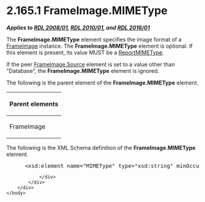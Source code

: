<html dir="LTR" xmlns:mshelp="http://msdn.microsoft.com/mshelp" xmlns:ddue="http://ddue.schemas.microsoft.com/authoring/2003/5" xmlns:xlink="http://www.w3.org/1999/xlink" xmlns:tool="http://www.microsoft.com/tooltip">
    <head>
        <meta http-equiv="Content-Type" content="text/html; CHARSET=utf-8"></meta>
        <meta name="save" content="history"></meta>
        <title>2.165.1 FrameImage.MIMEType</title>
        <xml>
            <mshelp:toctitle title="2.165.1 FrameImage.MIMEType"></mshelp:toctitle>
            <mshelp:rltitle title="[MS-RDL]: FrameImage.MIMEType"></mshelp:rltitle>
            <mshelp:keyword index="A" term="90a14d02-3b3e-400a-b7dc-7236fd432063"></mshelp:keyword>
            <mshelp:attr name="DCSext.ContentType" value="open specification"></mshelp:attr>
            <mshelp:attr name="AssetID" value="90a14d02-3b3e-400a-b7dc-7236fd432063"></mshelp:attr>
            <mshelp:attr name="TopicType" value="kbRef"></mshelp:attr>
            <mshelp:attr name="DCSext.Title" value="[MS-RDL]: FrameImage.MIMEType" />
        </xml>
    </head>
    <body>
        <div id="header">
            <h1 class="heading">2.165.1 FrameImage.MIMEType</h1>
        </div>
        <div id="mainSection">
            <div id="mainBody">
                <div id="allHistory" class="saveHistory"></div>
                <div id="sectionSection0" class="section" name="collapseableSection">
                    

<p><b><i>Applies to </i></b><a href="1e855f94-4617-47e4-b89e-0856c6cb420f.htm"><b><i>RDL 2008/01</i></b></a><b><i>,
</i></b><a href="3428e690-a348-4ec7-8a6a-8efb42d2cdee.htm"><b><i>RDL 2010/01</i></b></a><b><i>,
and </i></b><a href="52ce3983-2bfc-4e72-9359-42aaf5fe4509.htm"><b><i>RDL 2016/01</i></b></a></p>

<p>The <b>FrameImage.MIMEType</b> element specifies the image
format of a <a href="d2247c83-867d-4208-85b6-874f650bfbb2.htm">FrameImage</a>
instance. The <b>FrameImage.MIMEType</b> element is optional. If this element
is present, its value MUST be a <a href="7e89fcbb-b433-48dd-819c-14d70e3b45bf.htm">ReportMIMEType</a>.</p>

<p>If the peer <a href="2ae6ea91-3f40-40ad-9179-42e9a31f40df.htm">FrameImage.Source</a> element
is set to a value other than &quot;Database&quot;, the <b>FrameImage.MIMEType</b>
element is ignored.</p>

<p>The following is the parent element of the <b>FrameImage.MIMEType</b>
element.</p>

<table>
 <thead>
  <tr>
   <th>
   <p>Parent elements</p>
   </th>
  </tr>
 </thead>
 <tr>
  <td>
  <p>FrameImage</p>
  </td>
 </tr>
</table>

<p>The following is the XML Schema definition of the <b>FrameImage.MIMEType</b>
element.           </p>

<dl>
<dd>
<div><pre> &lt;xsd:element name=&quot;MIMEType&quot; type=&quot;xsd:string&quot; minOccurs=&quot;0&quot; /&gt;
</pre></div>
</dd></dl>


                </div>
            </div>
        </div>
    </body>
</html>